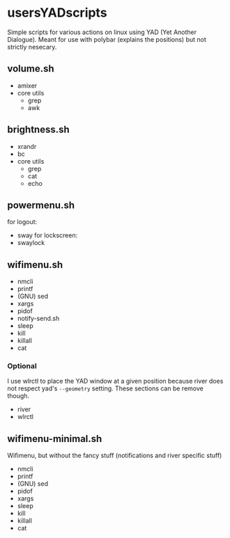 # usersYADscripts
Simple scripts for various actions on linux using YAD (Yet Another Dialogue).
Meant for use with polybar (explains the positions) but not strictly nesecary.

## volume.sh
- amixer
- core utils
  + grep
  + awk


## brightness.sh
- xrandr
- bc
- core utils
  + grep
  + cat
  + echo 

## powermenu.sh
for logout:
- sway
for lockscreen:
- swaylock

## wifimenu.sh
- nmcli
- printf
- (GNU) sed
- xargs
- pidof
- notify-send.sh
- sleep
- kill
- killall
- cat

### Optional
I use wlrctl to place the YAD window at a given position because river does not respect yad's `--geometry` setting.
These sections can be remove though.
- river
- wlrctl 

## wifimenu-minimal.sh
Wifimenu, but without the fancy stuff (notifications and river specific stuff)
- nmcli
- printf
- (GNU) sed
- pidof
- xargs
- sleep
- kill
- killall
- cat
